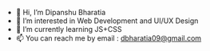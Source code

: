 - 👋 Hi, I’m Dipanshu Bharatia
- 👀 I’m interested in Web Development and UI/UX Design
- 🌱 I’m currently learning JS+CSS
- 📫 You can reach me by email : dbharatia09@gmail.com

<!---
dipanshu2236/dipanshu2236 is a ✨ special ✨ repository because its `README.md` (this file) appears on your GitHub profile.
You can click the Preview link to take a look at your changes.
--->
